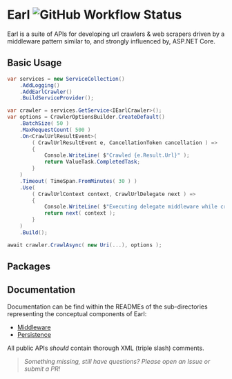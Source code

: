 # Earl ![GitHub Workflow Status](https://img.shields.io/github/workflow/status/cryptoc1/earl/default)

Earl is a suite of APIs for developing url crawlers & web scrapers driven by a middleware pattern similar to, and strongly influenced by, ASP.NET Core.

## Basic Usage

```csharp
var services = new ServiceCollection()
    .AddLogging()
    .AddEarlCrawler()
    .BuildServiceProvider();

var crawler = services.GetService<IEarlCrawler>();
var options = CrawlerOptionsBuilder.CreateDefault()
    .BatchSize( 50 )
    .MaxRequestCount( 500 )
    .On<CrawlUrlResultEvent>( 
        ( CrawlUrlResultEvent e, CancellationToken cancellation ) =>
        {
            Console.WriteLine( $"Crawled {e.Result.Url}" );
            return ValueTask.CompletedTask;
        }
    )
    .Timeout( TimeSpan.FromMinutes( 30 ) )
    .Use(
        ( CrawlUrlContext context, CrawlUrlDelegate next ) =>
        {
            Console.WriteLine( $"Executing delegate middleware while crawling {context.Url}" );
            return next( context );
        }
    )
    .Build();

await crawler.CrawlAsync( new Uri(...), options );
```

## Packages



## Documentation

Documentation can be find within the READMEs of the sub-directories representing the conceptual components of Earl:

- [Middleware](https://github.com/Cryptoc1/earl/tree/develop/src/Crawler/Middleware/README.md)
- [Persistence](https://github.com/Cryptoc1/earl/tree/develop/src/Crawler/Persistence/README.md)

All public APIs *should* contain thorough XML (triple slash) comments. 

> *Something missing, still have questions? Please open an Issue or submit a PR!*